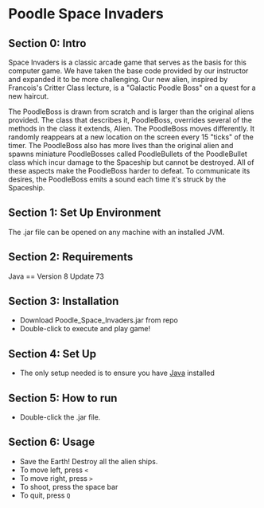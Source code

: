 # Poodle Space Invaders

## Section 0: Intro
Space Invaders is a classic arcade game that serves as the basis for this computer game. We have taken the base code provided by our instructor and expanded it to be more challenging. Our new alien, inspired by Francois's Critter Class lecture, is a "Galactic Poodle Boss" on a quest for a new haircut. 

The PoodleBoss is drawn from scratch and is larger than the original aliens provided. The class that describes it, PoodleBoss, overrides several of the methods in the class it extends, Alien. The PoodleBoss moves differently. It randomly reappears at a new location on the screen every 15 "ticks" of the timer. The PoodleBoss also has more lives than the original alien and spawns miniature PoodleBosses called PoodleBullets of the PoodleBullet class which incur damage to the Spaceship but cannot be destroyed. All of these aspects make the PoodleBoss harder to defeat. To communicate its desires, the PoodleBoss emits a sound each time it's struck by the Spaceship.

## Section 1: Set Up Environment
The .jar file can be opened on any machine with an installed JVM.

## Section 2: Requirements
Java == Version 8 Update 73

## Section 3: Installation
* Download Poodle_Space_Invaders.jar from repo
* Double-click to execute and play game!

## Section 4: Set Up
* The only setup needed is to ensure you have [Java](https://java.com/en/) installed

## Section 5: How to run
* Double-click the .jar file.

## Section 6: Usage
* Save the Earth! Destroy all the alien ships.
* To move left, press `<`
* To move right, press `>`
* To shoot, press the space bar
* To quit, press `Q`
